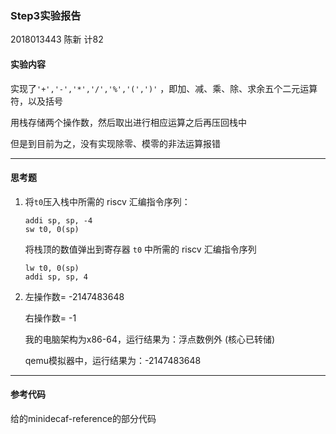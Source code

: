 ### Step3实验报告

2018013443 陈新 计82

#### 实验内容

实现了`'+','-','*','/','%','(',')'` ，即加、减、乘、除、求余五个二元运算符，以及括号

用栈存储两个操作数，然后取出进行相应运算之后再压回栈中

但是到目前为之，没有实现除零、模零的非法运算报错

---------------------

#### 思考题

1. 将`t0`压入栈中所需的 riscv 汇编指令序列：

   ```assembly
   addi sp, sp, -4
   sw t0, 0(sp)
   ```

   将栈顶的数值弹出到寄存器 `t0` 中所需的 riscv 汇编指令序列

   ```assembly
   lw t0, 0(sp)
   addi sp, sp, 4
   ```

2. 左操作数= -2147483648

   右操作数= -1

   我的电脑架构为x86-64，运行结果为：浮点数例外 (核心已转储)

   qemu模拟器中，运行结果为：-2147483648

---------------

#### 参考代码

给的minidecaf-reference的部分代码

